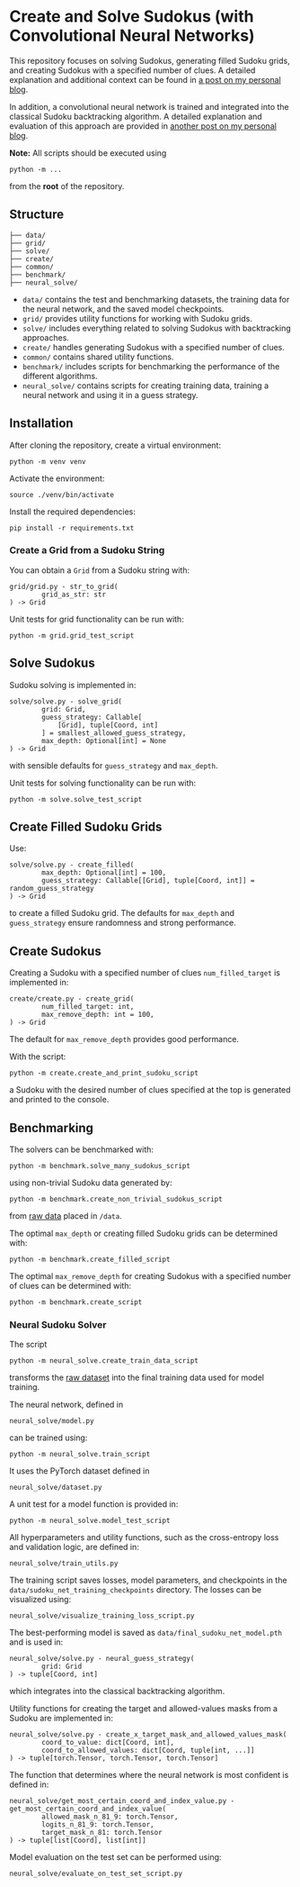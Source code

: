 # Create and Solve Sudokus (with Convolutional Neural Networks)

This repository focuses on solving Sudokus, generating filled Sudoku grids, and creating Sudokus with a specified number
of clues. A detailed explanation and additional context can be found
in [a post on my personal blog](https://sebstemmer.com/algorithms/2025/09/23/create-and-solve-sudokus.html).

In addition, a convolutional neural network is trained and integrated into the classical Sudoku backtracking algorithm.
A detailed explanation and evaluation of this approach are provided
in [another post on my personal blog](https://sebstemmer.com/algorithms/2025/10/09/solve-sudokus-with-convolutional-neural-networks.html).

**Note:** All scripts should be executed using

```
python -m ...
```

from the **root** of the repository.

## Structure

```
├── data/
├── grid/
├── solve/
├── create/
├── common/
├── benchmark/
├── neural_solve/
```

* `data/` contains the test and benchmarking datasets, the training data for the neural network, and the saved model
  checkpoints.
* `grid/` provides utility functions for working with Sudoku grids.
* `solve/` includes everything related to solving Sudokus with backtracking approaches.
* `create/` handles generating Sudokus with a specified number of clues.
* `common/` contains shared utility functions.
* `benchmark/` includes scripts for benchmarking the performance of the different algorithms.
* `neural_solve/` contains scripts for creating training data, training a neural network and using it in a guess
  strategy.

## Installation

After cloning the repository, create a virtual environment:

```
python -m venv venv
```

Activate the environment:

```
source ./venv/bin/activate
```

Install the required dependencies:

```
pip install -r requirements.txt
```

### Create a Grid from a Sudoku String

You can obtain a `Grid` from a Sudoku string with:

```
grid/grid.py - str_to_grid(
        grid_as_str: str
) -> Grid
```

Unit tests for grid functionality can be run with:

```
python -m grid.grid_test_script
```

## Solve Sudokus

Sudoku solving is implemented in:

```
solve/solve.py - solve_grid(
        grid: Grid,
        guess_strategy: Callable[
            [Grid], tuple[Coord, int]
        ] = smallest_allowed_guess_strategy,
        max_depth: Optional[int] = None
) -> Grid
```

with sensible defaults for `guess_strategy` and `max_depth`.

Unit tests for solving functionality can be run with:

```
python -m solve.solve_test_script
```

## Create Filled Sudoku Grids

Use:

```
solve/solve.py - create_filled(
        max_depth: Optional[int] = 100,
        guess_strategy: Callable[[Grid], tuple[Coord, int]] = random_guess_strategy
) -> Grid
```

to create a filled Sudoku grid. The defaults for `max_depth` and `guess_strategy` ensure randomness and strong
performance.

## Create Sudokus

Creating a Sudoku with a specified number of clues `num_filled_target` is implemented in:

```
create/create.py - create_grid(
        num_filled_target: int,
        max_remove_depth: int = 100,
) -> Grid
```

The default for `max_remove_depth` provides good performance.

With the script:

```
python -m create.create_and_print_sudoku_script
```

a Sudoku with the desired number of clues specified at the top is generated and printed to the console.

## Benchmarking

The solvers can be benchmarked with:

```
python -m benchmark.solve_many_sudokus_script
```

using non-trivial Sudoku data generated by:

```
python -m benchmark.create_non_trivial_sudokus_script
```

from [raw data](https://www.kaggle.com/datasets/bryanpark/sudoku) placed in `/data`.

The optimal `max_depth` or creating filled Sudoku grids can be determined with:

```
python -m benchmark.create_filled_script
```

The optimal `max_remove_depth` for creating Sudokus with a specified number of clues can be determined with:

```
python -m benchmark.create_script
```

### Neural Sudoku Solver

The script

```
python -m neural_solve.create_train_data_script
```

transforms the [raw dataset](https://www.kaggle.com/datasets/radcliffe/3-million-sudoku-puzzles-with-ratings) into the
final training data used for model training.

The neural network, defined in

```
neural_solve/model.py
```

can be trained using:

```
python -m neural_solve.train_script
```

It uses the PyTorch dataset defined in

```
neural_solve/dataset.py
```

A unit test for a model function is provided in:

```
python -m neural_solve.model_test_script
```

All hyperparameters and utility functions, such as the cross-entropy loss and validation logic, are defined in:

```
neural_solve/train_utils.py
```

The training script saves losses, model parameters, and checkpoints in the `data/sudoku_net_training_checkpoints`
directory.
The losses can be visualized using:

```
neural_solve/visualize_training_loss_script.py
```

The best-performing model is saved as `data/final_sudoku_net_model.pth` and is used in:

```
neural_solve/solve.py - neural_guess_strategy(
        grid: Grid
) -> tuple[Coord, int]
```

which integrates into the classical backtracking algorithm.

Utility functions for creating the target and allowed-values masks from a Sudoku are implemented in:

```
neural_solve/solve.py - create_x_target_mask_and_allowed_values_mask(
        coord_to_value: dict[Coord, int],
        coord_to_allowed_values: dict[Coord, tuple[int, ...]]
) -> tuple[torch.Tensor, torch.Tensor, torch.Tensor]
```

The function that determines where the neural network is most confident is defined in:

```
neural_solve/get_most_certain_coord_and_index_value.py - get_most_certain_coord_and_index_value(
        allowed_mask_n_81_9: torch.Tensor,
        logits_n_81_9: torch.Tensor,
        target_mask_n_81: torch.Tensor
) -> tuple[list[Coord], list[int]]
```

Model evaluation on the test set can be performed using:

```
neural_solve/evaluate_on_test_set_script.py
```

